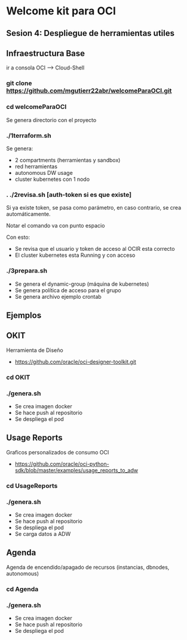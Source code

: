 # Welcome kit para OCI

## Sesion 4: Despliegue de herramientas utiles

## Infraestructura Base
ir a consola OCI --> Cloud-Shell

### git clone https://github.com/mgutierr22abr/welcomeParaOCI.git
### cd welcomeParaOCI
Se genera directorio con el proyecto

### ./1terraform.sh
Se genera:

- 2 compartments (herramientas y sandbox)
- red herramientas
- autonomous DW usage
- cluster kubernetes con 1 nodo

### . ./2revisa.sh [auth-token si es que existe]
Si ya existe token, se pasa como parámetro, en caso contrario, se crea automáticamente.

Notar el comando va con punto espacio

Con esto:
- Se revisa que el usuario y token de acceso al OCIR esta correcto
- El cluster kubernetes esta Running y con acceso

### ./3prepara.sh
- Se genera el dynamic-group (máquina de kubernetes)
- Se genera política de acceso para el grupo
- Se genera archivo ejemplo crontab

## Ejemplos

## OKIT
Herramienta de Diseño

- https://github.com/oracle/oci-designer-toolkit.git

### cd OKIT
### ./genera.sh

- Se crea imagen docker
- Se hace push al repositorio
- Se despliega el pod

## Usage Reports
Graficos personalizados de consumo OCI

- https://github.com/oracle/oci-python-sdk/blob/master/examples/usage_reports_to_adw

### cd UsageReports
### ./genera.sh

- Se crea imagen docker
- Se hace push al repositorio
- Se despliega el pod
- Se carga datos a ADW

## Agenda
Agenda de encendido/apagado de recursos (instancias, dbnodes, autonomous)

### cd Agenda
### ./genera.sh

- Se crea imagen docker
- Se hace push al repositorio
- Se despliega el pod
